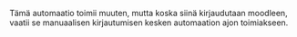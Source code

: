 Tämä automaatio toimii muuten, mutta koska siinä kirjaudutaan moodleen, vaatii se manuaalisen kirjautumisen kesken automaation ajon toimiakseen.